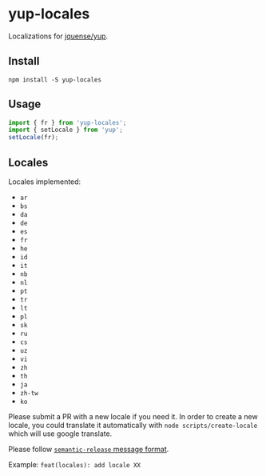 # yup-locales

Localizations for [jquense/yup](https://github.com/jquense/yup).

## Install

```
npm install -S yup-locales
```

## Usage

```js
import { fr } from 'yup-locales';
import { setLocale } from 'yup';
setLocale(fr);
```

## Locales

Locales implemented:

- `ar`
- `bs`
- `da`
- `de`
- `es`
- `fr`
- `he`
- `id`
- `it`
- `nb`
- `nl`
- `pt`
- `tr`
- `lt`
- `pl`
- `sk`
- `ru`
- `cs`
- `uz`
- `vi`
- `zh`
- `th`
- `ja`
- `zh-tw`
- `ko`

Please submit a PR with a new locale if you need it. In order to create a new locale, you could translate it automatically with `node scripts/create-locale` which will use google translate.

Please follow [`semantic-release` message format](https://semantic-release.gitbook.io/semantic-release/#commit-message-format).

Example:
`feat(locales): add locale XX`
